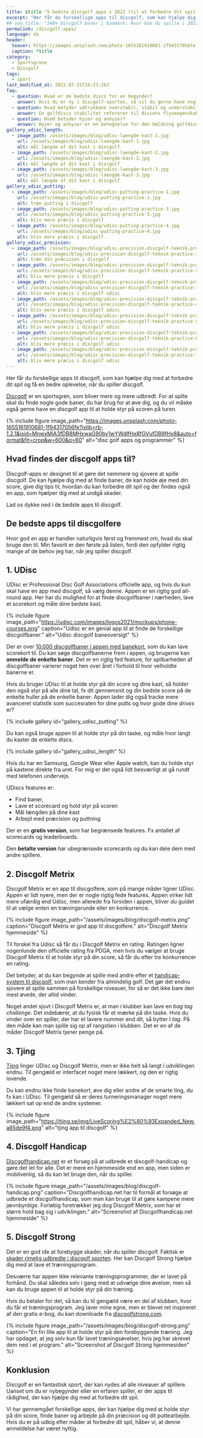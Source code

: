 ```yaml
---
title: &title "5 bedste discgolf apps i 2022 (til at forbedre dit spil)"
excerpt: "Her får du forskellige apps til discgolf, som kan hjælpe dig med at forbedre dit spil og få en bedre oplevelse, når du spiller discgolf."
## seo_title: "140+ Discgolf baner i Danmark: Hvor kan du spille i 2022?"
permalink: /discgolf-apps/
language: da
header:
  teaser: https://images.unsplash.com/photo-1655161910681-1f94317056fe?ixlib=rb-1.2.1&ixid=MnwxMjA3fDB8MHxwaG90by1wYWdlfHx8fGVufDB8fHx8&auto=format&fit=crop&w=height=300&w=400&q=10
  caption: *title
category:
  - Sportsgrene
  - Discgolf
tags:
  - sport
last_modified_at: 2022-07-21T10:21:26Z
faq:
  - question: Hvad er de bedste discs for en begynder?
    answer: Hvis du er ny i discgolf-sporten, så vil du gerne have nogle golfdiscs, som er lette at kaste med. Du bør vælge en relativt let disc på 165-180 gram, som er understabil (dvs. har et lavt _turn_-tal). Vi har skrevet en [guide til at vælge disc](/golfdisc-til-discgolf/).
  - question: Hvad betyder udtrykkene overstabil, stabil og understabil?
    answer: En golfdiscs stabilitet refererer til discens flyveegenskaber. Hvis du laver et højrehåndet baghåndskast med høj hastighed, så vil en understabil disc have en tendens til at dreje lidt mod højre i starten. En stabil disc vil flyve mere lige ud. En overstabil disc vil trække mod venstre i starten både ved høj og lav udgangshastighed. Det har særligt betydning for discens svæveegenskaber, da de fleste discs vil fade lidt mod venstre til sidst.
  - question: Hvad betyder hyzer og anhyzer?
    answer: Hyzer og anhyzer er en betegnelse for den hældning golfdiscen har, når du kaster den. I et _hyzer_ højrehåndet baghåndskast vender den venstre kant af frisbeen nedad. Det gør, at frisbeen vil dreje endnu mere mod venstre til sidst i kastet. I et _anhyzer_ kast vender den venstre kant opad, hvilket vil få frisbeen til at gå mod højre i starten af kastet.
gallery_udisc_length:
  - image_path: /assets/images/blog/udisc-laengde-kast-1.jpg
    url: /assets/images/blog/udisc-laengde-kast-1.jpg
    alt: mål længde af dit kast i discgolf
  - image_path: /assets/images/blog/udisc-laengde-kast-2.jpg
    url: /assets/images/blog/udisc-laengde-kast-2.jpg
    alt: mål længde af dit kast i discgolf
  - image_path: /assets/images/blog/udisc-laengde-kast-3.jpg
    url: /assets/images/blog/udisc-laengde-kast-3.jpg
    alt: mål længde af dit kast i discgolf
gallery_udisc_putting:
  - image_path: /assets/images/blog/udisc-putting-practice-1.jpg
    url: /assets/images/blog/udisc-putting-practice-1.jpg
    alt: træn putting i discgolf
  - image_path: /assets/images/blog/udisc-putting-practice-3.jpg
    url: /assets/images/blog/udisc-putting-practice-3.jpg
    alt: bliv mere præcis i discgolf
  - image_path: /assets/images/blog/udisc-putting-practice-4.jpg
    url: /assets/images/blog/udisc-putting-practice-4.jpg
    alt: bliv mere præcis i discgolf
gallery_udisc_precision:
  - image_path: /assets/images/blog/udisc-precision-discgolf-teknik-practice-1.jpg
    url: /assets/images/blog/udisc-precision-discgolf-teknik-practice-1.jpg
    alt: træn din præcision i discgolf
  - image_path: /assets/images/blog/udisc-precision-discgolf-teknik-practice-2.jpg
    url: /assets/images/blog/udisc-precision-discgolf-teknik-practice-2.jpg
    alt: bliv mere præcis i discgolf
  - image_path: /assets/images/blog/udisc-precision-discgolf-teknik-practice-3.jpg
    url: /assets/images/blog/udisc-precision-discgolf-teknik-practice-3.jpg
    alt: bliv mere præcis i discgolf udisc
  - image_path: /assets/images/blog/udisc-precision-discgolf-teknik-practice-4.jpg
    url: /assets/images/blog/udisc-precision-discgolf-teknik-practice-4.jpg
    alt: bliv mere præcis i discgolf udisc
  - image_path: /assets/images/blog/udisc-precision-discgolf-teknik-practice-5.jpg
    url: /assets/images/blog/udisc-precision-discgolf-teknik-practice-5.jpg
    alt: bliv mere præcis i discgolf udisc
  - image_path: /assets/images/blog/udisc-precision-discgolf-teknik-practice-6.jpg
    url: /assets/images/blog/udisc-precision-discgolf-teknik-practice-6.jpg
    alt: bliv mere præcis i discgolf udisc
  - image_path: /assets/images/blog/udisc-precision-discgolf-teknik-practice-7.jpg
    url: /assets/images/blog/udisc-precision-discgolf-teknik-practice-7.jpg
    alt: bliv mere præcis i discgolf udisc
---
```


Her får du forskellige apps til discgolf, som kan hjælpe dig med at forbedre dit spil og få en bedre oplevelse, når du spiller discgolf.

[Discgolf](/discgolf/) er en sportsgren, som bliver mere og mere udbredt. For at spille skal du finde nogle gode baner, du har brug for at øve dig, og du vil måske også gerne have en discgolf app til at holde styr på scoren på turen.

{% include figure image_path="https://images.unsplash.com/photo-1655161910681-1f94317056fe?ixlib=rb-1.2.1&ixid=MnwxMjA3fDB8MHxwaG90by1wYWdlfHx8fGVufDB8fHx8&auto=format&fit=crop&w=600&q=60" alt="disc golf apps og programmer" %}

## Hvad findes der discgolf apps til?

Discgolf-apps er designet til at gøre det nemmere og sjovere at spille discgolf. De kan hjælpe dig med at finde baner, de kan holde øje med din score, give dig tips til, hvordan du kan forbedre dit spil og der findes også en app, som hjælper dig med at undgå skader.

Lad os dykke ned i de bedste apps til discgolf.

## De bedste apps til discgolfere

Hvor god en app er handler naturligvis først og fremmest om, hvad du skal bruge den til. Min favorit er den første på listen, fordi den opfylder rigtig mange af de behov jeg har, når jeg spiller discgolf.

## 1. UDisc

UDisc er Professional Disc Golf Associations officielle app, og hvis du kun skal have en app med discgolf, så vælg denne. Appen er en rigtig god all-round app. Her har du mulighed for at finde discgolfbaner i nærheden, lave et scorekort og måle dine bedste kast.

{% include figure image_path="https://udisc.com/images/logos2021/mockups/phone-courses.png" caption="Udisc er en genial app til at finde de forskellige discgolfbaner." alt="Udisc discgolf baneoversigt" %}

Der er over [10.000 discgolfbaner i appen med banekort](/discgolf-baner/), som du kan lave scorekort til. Du kan søge discgolfbanerne frem i appen, og brugerne kan **anmelde de enkelte baner**. Det er en rigtig fed feature, for spilbarheden af discgolfbaner varierer noget hen over året i forhold til hvor velholdte banerne er.

Hvis du bruger UDisc til at holde styr på din score og dine kast, så holder den også styr på alle dine tal, fx dit gennemsnit og din bedste score på de enkelte huller på de enkelte baner. Appen lader dig også tracke mere avanceret statistik som succesraten for dine putts og hvor gode dine _drives_ er?

{% include gallery id="gallery_udisc_putting" %}

Du kan også bruge appen til at holde styr på din taske, og måle hvor langt du kaster de enkelte discs.

{% include gallery id="gallery_udisc_length" %}

Hvis du har en Samsung, Google Wear eller Apple watch, kan du holde styr på kastene direkte fra uret. For mig er det også lidt besværligt at gå rundt med telefonen undervejs.

UDiscs features er:

- Find baner,
- Lave et scorecard og hold styr på scoren
- Mål længden på dine kast
- Arbejd med præcision og puttning

Der er en **gratis version**, som har begrænsede features. Fx antallet af scorecards og leaderboards.

Den **betalte version** har ubegrænsede scorecards og du kan dele dem med andre spillere.

## 2. Discgolf Metrix

Discgolf Metrix er en app til discgolfere, som på mange måder ligner UDisc. Appen er lidt nyere, men der er nogle rigtig fede features. Appen virker lidt mere ufærdig end Udisc, men allerede fra forsiden i appen, bliver du guidet til at vælge enten en træningsrunde eller en konkurrence.

{% include figure image_path="/assets/images/blog/discgolf-metrix.png" caption="Discgolf Metrix er god app til discgolfere." alt="Discgolf Metrix hjemmeside" %}

Til forskel fra Udisc så får du i Discgolf Metrix en rating. Ratingen ligner nogenlunde den officielle rating fra PDGA, men hvis du vælger at bruge Discgolf Metrix til at holde styr på din score, så får du efter tre konkurrencer en rating.

Det betyder, at du kan begynde at spille med andre efter et [handicap-system til discgolf](/discgolf-handicap/), som man kender fra almindelig golf. Det gør det endnu sjovere at spille sammen på forskellige niveauer, for så er det ikke bare den mest øvede, der altid vinder.

Noget andet sjovt i Discgolf Metrix er, at man i klubber kan lave en _bag tag challenge_. Det indebærer, at du fysisk får et mærke på din taske. Hvis du vinder over en spiller, der har et lavere nummer end dit, så bytter I _tag_. På den måde kan man spille sig op af rangstien i klubben. Det er en af de måder Discgolf Metrix tjener penge på.

## 3. Tjing

[Tjing](https://tjing.se/) linger UDisc og Discgolf Metrix, men er ikke helt så langt i udviklingen endnu. Til gengæld er interfacet noget mere lækkert, og den er rigtig lovende.

Du kan endnu ikke finde banekort, øve dig eller andre af de smarte ting, du fx kan i UDisc. Til gengæld så er deres turneringsmanager noget mere lækkert sat op end de andre systemer.

{% include figure image_path="https://tjing.se/img/LiveScoring%E2%80%93Expanded_New.a85de9f4.png" alt="tjing app til discgolf" %}

## 4. Discgolf Handicap

[Discgolfhandicap.net](https://www.discgolfhandicap.net) er et forsøg på at udbrede et discgolf-handicap og gøre det let for alle. Det er mere en hjemmeside end en app, men siden er mobilvenlig, så du kan let bruge den, når du spiller.

{% include figure image_path="/assets/images/blog/discgolf-handicap.png" caption="Discgolfhandicap.net har til formål at forsøge at udbrede et discgolfhandicap, som man kan bruge til at gøre kampene mere jævnbyrdige. Forløbig foretrækker jeg dog Discgolf Metrix, som har et større hold bag sig i udviklingen." alt="Screenshot af Discgolfhandicap.net hjemmeside" %}

## 5. Discgolf Strong

Det er en god ide at forebygge skader, når du spiller discgolf. Faktisk er [skader rimelig udbredte i discgolf sporten](/program/discgolf-skade-prehab/). Her kan Discgolf Strong hjælpe dig med at lave et træningsprogram.

Desværre har appen ikke relevante træningsprogrammer, der er lavet på forhånd. Du skal således selv i gang med at udvælge dine øvelser, men så kan du bruge appen til at holde styr på din træning.

Hvis du betaler for det, så kan du til gengæld være en del af klubben, hvor du får et træningsprogram. Jeg laver mine egne, men er blevet ret inspireret af den gratis e-bog, du kan downloade fra [discgolfstrong.com](https://www.discgolfstrong.com/).

{% include figure image_path="/assets/images/blog/discgolf-strong.png" caption="En fin lille app til at holde styr på den forebyggende træning. Jeg har opdaget, at jeg selv kun får lavet træningsøvelser, hvis jeg har skrevet dem ned i et program." alt="Screenshot af Discgolf Strong hjemmesiden" %}

## Konklusion

Discgolf er en fantastisk sport, der kan nydes af alle niveauer af spillere. Uanset om du er nybegynder eller en erfaren spiller, er der apps til rådighed, der kan hjælpe dig med at forbedre dit spil.

Vi har gennemgået forskellige apps, der kan hjælpe dig med at holde styr på din score, finde baner og arbejde på din præcision og dit puttearbejde. Hvis du er på udkig efter måder  at forbedre dit spil, håber vi, at denne anmeldelse har været nyttig.
